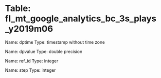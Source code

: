 Table: fl_mt_google_analytics_bc_3s_plays_y2019m06
==================================================

Name: dptime
Type: timestamp without time zone

Name: dpvalue
Type: double precision

Name: ref_id
Type: integer

Name: step
Type: integer

